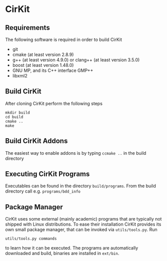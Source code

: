 # CirKit

## Requirements

The following software is required in order to build CirKit

* git
* cmake (at least version 2.8.9)
* g++ (at least version 4.9.0) or clang++ (at least version 3.5.0)
* boost (at least version 1.48.0)
* GNU MP, and its C++ interface GMP++
* libxml2

## Build CirKit

After cloning CirKit perform the following steps

    mkdir build
    cd build
    cmake ..
    make

## Build CirKit Addons

The easiest way to enable addons is by typing `ccmake ..` in the build directory

## Executing CirKit Programs

Executables can be found in the directory `build/programs`. From the build
directory call e.g. `programs/bdd_info`

## Package Manager

CirKit uses some external (mainly academic) programs that are typically not
shipped with Linux distributions.  To ease their installation CirKit provides
its own small package manager, that can be invoked via `utils/tools.py`.  Run

    utils/tools.py commands

to learn how it can be executed.  The programs are automatically downloaded and
build, binaries are installed in `ext/bin`.
